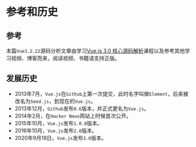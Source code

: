 # 参考和历史

## 参考
本篇`Vue3.2.22`源码分析文章由学习[Vue.js 3.0 核心源码解析](https://kaiwu.lagou.com/course/courseInfo.htm?courseId=326&sid=20-h5Url-0#/sale)课程以及参考其他学习视频、博客而来，阅读视频、书籍请支持正版。

## 发展历史
* 2013年7月，`Vue.js`在`Github`上第一次提交，此时名字叫做`Element`，后来被改名为`Seed.js`，到现在的`Vue.js`。
* 2013年12月，`Github`发布`0.6`版本，并正式更名为`Vue.js`。
* 2014年2月，在`Hacker News`网站上时候首次公开。
* 2015年10月，`Vue.js`发布`1.0.0`版本。
* 2016年10月，`Vue.js`发布`2.0`版本。
* 2020年9月18日，`Vue.js`发布`3.0`版本。

